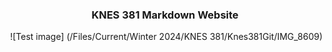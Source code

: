 ### <div align="center"> KNES 381 Markdown Website 

<div align="right"> ![Test image] (/Files/Current/Winter 2024/KNES 381/Knes381Git/IMG_8609)